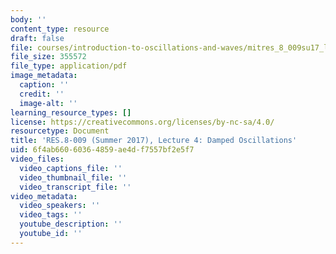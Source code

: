 ```yaml
---
body: ''
content_type: resource
draft: false
file: courses/introduction-to-oscillations-and-waves/mitres_8_009su17_lec4.pdf
file_size: 355572
file_type: application/pdf
image_metadata:
  caption: ''
  credit: ''
  image-alt: ''
learning_resource_types: []
license: https://creativecommons.org/licenses/by-nc-sa/4.0/
resourcetype: Document
title: 'RES.8-009 (Summer 2017), Lecture 4: Damped Oscillations'
uid: 6f4ab660-6036-4859-ae4d-f7557bf2e5f7
video_files:
  video_captions_file: ''
  video_thumbnail_file: ''
  video_transcript_file: ''
video_metadata:
  video_speakers: ''
  video_tags: ''
  youtube_description: ''
  youtube_id: ''
---
```

